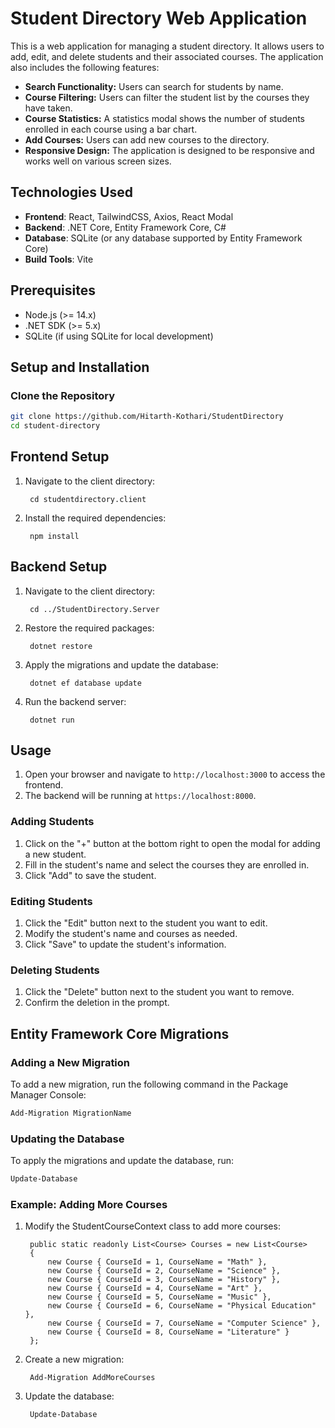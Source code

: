# Student Directory Web Application

This is a web application for managing a student directory. It allows users to add, edit, and delete students and their associated courses. The application also includes the following features:

- **Search Functionality:** Users can search for students by name.
- **Course Filtering:** Users can filter the student list by the courses they have taken.
- **Course Statistics:** A statistics modal shows the number of students enrolled in each course using a bar chart.
- **Add Courses:** Users can add new courses to the directory.
- **Responsive Design:** The application is designed to be responsive and works well on various screen sizes.

## Technologies Used

- **Frontend**: React, TailwindCSS, Axios, React Modal
- **Backend**: .NET Core, Entity Framework Core, C#
- **Database**: SQLite (or any database supported by Entity Framework Core)
- **Build Tools**: Vite

## Prerequisites

- Node.js (>= 14.x)
- .NET SDK (>= 5.x)
- SQLite (if using SQLite for local development)

## Setup and Installation

### Clone the Repository

```bash
git clone https://github.com/Hitarth-Kothari/StudentDirectory
cd student-directory
```

## Frontend Setup

1. Navigate to the client directory:

        cd studentdirectory.client
    
2. Install the required dependencies:

        npm install

## Backend Setup

1. Navigate to the client directory:

        cd ../StudentDirectory.Server
    
2. Restore the required packages:

        dotnet restore

3. Apply the migrations and update the database:

        dotnet ef database update

4. Run the backend server:

        dotnet run

## Usage

1. Open your browser and navigate to `http://localhost:3000` to access the frontend.
2. The backend will be running at `https://localhost:8000`.

### Adding Students

1. Click on the "+" button at the bottom right to open the modal for adding a new student.
2. Fill in the student's name and select the courses they are enrolled in.
3. Click "Add" to save the student.

### Editing Students

1. Click the "Edit" button next to the student you want to edit.
2. Modify the student's name and courses as needed.
3. Click "Save" to update the student's information.

### Deleting Students

1. Click the "Delete" button next to the student you want to remove.
2. Confirm the deletion in the prompt.

## Entity Framework Core Migrations

### Adding a New Migration

To add a new migration, run the following command in the Package Manager Console:

```powershell
Add-Migration MigrationName
```
### Updating the Database

To apply the migrations and update the database, run:

```powershell
Update-Database
```
### Example: Adding More Courses

1. Modify the StudentCourseContext class to add more courses:

        public static readonly List<Course> Courses = new List<Course>
        {
            new Course { CourseId = 1, CourseName = "Math" },
            new Course { CourseId = 2, CourseName = "Science" },
            new Course { CourseId = 3, CourseName = "History" },
            new Course { CourseId = 4, CourseName = "Art" },
            new Course { CourseId = 5, CourseName = "Music" },
            new Course { CourseId = 6, CourseName = "Physical Education" },
            new Course { CourseId = 7, CourseName = "Computer Science" },
            new Course { CourseId = 8, CourseName = "Literature" }
        };

2. Create a new migration:

        Add-Migration AddMoreCourses

3. Update the database:

        Update-Database
